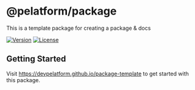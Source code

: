 # @pelatform/package

This is a template package for creating a package & docs

[![Version](https://img.shields.io/npm/v/@pelatform/package-template.svg)](https://www.npmjs.com/package/@pelatform/package-template)
[![License](https://img.shields.io/npm/l/@pelatform/package-template.svg)](https://github.com/devpelatform/package-template/blob/main/LICENSE)

## Getting Started

Visit https://devpelatform.github.io/package-template to get started with this package.
